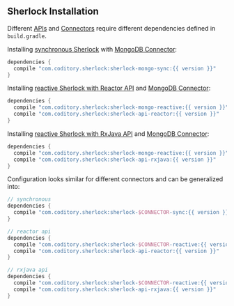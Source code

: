 ## Sherlock Installation

Different [APIs](api) and [Connectors](connectors) require different dependencies defined in `build.gradle`.

Installing [synchronous Sherlock](api/synchronous.md) with [MongoDB Connector](connectors/mongo.md):
```groovy
dependencies {
  compile "com.coditory.sherlock:sherlock-mongo-sync:{{ version }}"
}
```

Installing [reactive Sherlock with Reactor API](api/reactor.md) and [MongoDB Connector](connectors/mongo.md):
```groovy
dependencies {
  compile "com.coditory.sherlock:sherlock-mongo-reactive:{{ version }}"
  compile "com.coditory.sherlock:sherlock-api-reactor:{{ version }}"
}
```

Installing [reactive Sherlock with RxJava API](api/rxjava.md) and [MongoDB Connector](connectors/mongo.md):
```groovy
dependencies {
  compile "com.coditory.sherlock:sherlock-mongo-reactive:{{ version }}"
  compile "com.coditory.sherlock:sherlock-api-rxjava:{{ version }}"
}
```

Configuration looks similar for different connectors and can be generalized into:
```groovy
// synchronous
dependencies {
  compile "com.coditory.sherlock:sherlock-$CONNECTOR-sync:{{ version }}"
}

// reactor api
dependencies {
  compile "com.coditory.sherlock:sherlock-$CONNECTOR-reactive:{{ version }}"
  compile "com.coditory.sherlock:sherlock-api-reactor:{{ version }}"
}

// rxjava api
dependencies {
  compile "com.coditory.sherlock:sherlock-$CONNECTOR-reactive:{{ version }}"
  compile "com.coditory.sherlock:sherlock-api-rxjava:{{ version }}"
}
```
